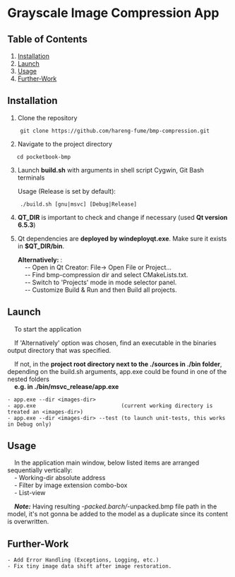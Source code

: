 # Grayscale Image Compression App

## Table of Contents
1. [Installation](#installation)
2. [Launch](#launch)
3. [Usage](#features)
4. [Further-Work](#further-work)

## Installation

1. Clone the repository
```
	git clone https://github.com/hareng-fume/bmp-compression.git
```

2. Navigate to the project directory
```
   cd pocketbook-bmp
```

3. Launch <b>build.sh</b> with arguments in shell script Cygwin, Git Bash terminals

   Usage (Release is set by default): 
```
	./build.sh [gnu|msvc] [Debug|Release]
```


4. <b>QT_DIR</b> is important to check and change if necessary (used <b>Qt version 6.5.3</b>)  
         
5. Qt dependencies are <b>deployed by windeployqt.exe</b>. Make sure it exists in <b>$QT_DIR/bin</b>.

   <b>Alternatively: </b>:   
&nbsp;&nbsp;&nbsp;&nbsp;-- Open in Qt Creator: File-> Open File or Project...<br />
&nbsp;&nbsp;&nbsp;&nbsp;-- Find bmp-compression dir and select CMakeLists.txt.<br />
&nbsp;&nbsp;&nbsp;&nbsp;-- Switch to 'Projects' mode in mode selector panel.<br />
&nbsp;&nbsp;&nbsp;&nbsp;-- Customize Build & Run and then Build all projects.<br />

## Launch

&nbsp;&nbsp;&nbsp;&nbsp;To start the application

&nbsp;&nbsp;&nbsp;&nbsp;If 'Alternatively' option was chosen, find an executable in the binaries output directory that was specified.

&nbsp;&nbsp;&nbsp;&nbsp;If not, in the <b>project root directory next to the ./sources in ./bin folder</b>, depending on the build.sh arguments, app.exe could be found in one of the nested folders<br />
&nbsp;&nbsp;&nbsp;&nbsp;<b>e.g. in ./bin/msvc_release/app.exe</b>
  
	- app.exe --dir <images-dir>
	- app.exe                           (current working directory is treated an <images-dir>)
	- app.exe --dir <images-dir> --test (to launch unit-tests, this works in Debug only)

## Usage
   
&nbsp;&nbsp;&nbsp;&nbsp;In the application main window, below listed items are arranged sequentially vertically:<br />
&nbsp;&nbsp;&nbsp;&nbsp;- Working-dir absolute address<br />
&nbsp;&nbsp;&nbsp;&nbsp;- Filter by image extension combo-box<br />
&nbsp;&nbsp;&nbsp;&nbsp;- List-view<br />

&nbsp;&nbsp;&nbsp;&nbsp;***Note:*** Having resulting *-packed.barch/*-unpacked.bmp file path in the model, it's not gonna be added to the 
         model as a duplicate since its content is overwritten.
	 
## Further-Work

	- Add Error Handling (Exceptions, Logging, etc.)
	- Fix tiny image data shift after image restoration.
